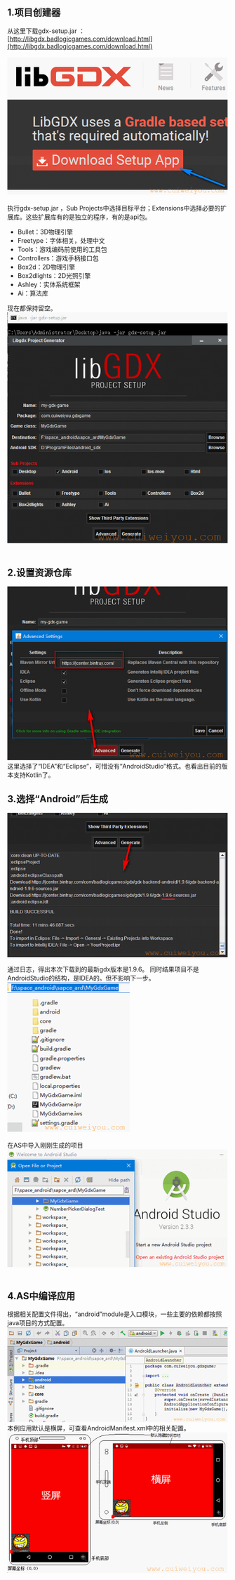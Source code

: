 ## 1.项目创建器

从这里下载gdx-setup.jar ：
[http://libgdx.badlogicgames.com/download.html](http://libgdx.badlogicgames.com/download.html)<br/>
<br/>
![1.项目创建器](img/1.1.1.png)<br/>
<br/>
执行gdx-setup.jar ，Sub Projects中选择目标平台；Extensions中选择必要的扩展库。这些扩展库有的是独立的程序，有的是api包。
* Bullet：3D物理引擎
* Freetype：字体相关，处理中文
* Tools：游戏编码前使用的工具包
* Controllers：游戏手柄接口包
* Box2d：2D物理引擎
* Box2dlights：2D光照引擎
* Ashley：实体系统框架
* Ai：算法库

现在都保持留空。
![1.项目创建器](img/1.1.2.png)<br/>
<br/>

## 2.设置资源仓库
![2.设置资源仓库](img/1.2.1.png)<br/>
这里选择了“IDEA”和“Eclipse”，可惜没有“AndroidStudio”格式。也看出目前的版本支持Kotlin了。

## 3.选择“Android”后生成
![3.选择“Android”后生成](img/1.3.1.png)<br/>

通过日志，得出本次下载到的最新gdx版本是1.9.6。
同时结果项目不是AndroidStudio的结构，是IDEA的。但不影响下一步。
<br/>
![3.选择“Android”后生成](img/1.3.2.png)<br/>
<br/>
在AS中导入刚刚生成的项目
<br/>
![3.选择“Android”后生成](img/1.3.3.png)<br/>
<br/>
## 4.AS中编译应用
根据相关配置文件得出，“android”module是入口模块，一些主要的依赖都按照java项目的方式配置。<br/>
![4.AS中编译应用](img/1.4.1.png)<br/>
本例应用默认是横屏，可查看AndroidManifest.xml中的相关配置。<br/>
![4.AS中编译应用](img/1.4.2.png)<br/>
<br/>
<br/>